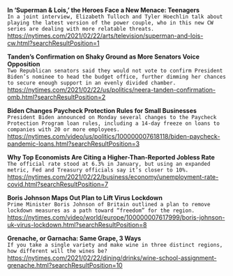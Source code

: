 **In ‘Superman & Lois,’ the Heroes Face a New Menace: Teenagers**\
`In a joint interview, Elizabeth Tulloch and Tyler Hoechlin talk about playing the latest version of the power couple, who in this new CW series are dealing with more relatable threats.`\
https://nytimes.com/2021/02/22/arts/television/superman-and-lois-cw.html?searchResultPosition=1

**Tanden’s Confirmation on Shaky Ground as More Senators Voice Opposition**\
`Two Republican senators said they would not vote to confirm President Biden’s nominee to head the budget office, further dimming her chances to secure enough support in an evenly divided chamber.`\
https://nytimes.com/2021/02/22/us/politics/neera-tanden-confirmation-omb.html?searchResultPosition=2

**Biden Changes Paycheck Protection Rules for Small Businesses**\
`President Biden announced on Monday several changes to the Paycheck Protection Program loan rules, including a 14-day freeze on loans to companies with 20 or more employees.`\
https://nytimes.com/video/us/politics/100000007618118/biden-paycheck-pandemic-loans.html?searchResultPosition=3

**Why Top Economists Are Citing a Higher-Than-Reported Jobless Rate**\
`The official rate stood at 6.3% in January, but using an expanded metric, Fed and Treasury officials say it’s closer to 10%.`\
https://nytimes.com/2021/02/22/business/economy/unemployment-rate-covid.html?searchResultPosition=7

**Boris Johnson Maps Out Plan to Lift Virus Lockdown**\
`Prime Minister Boris Johnson of Britain outlined a plan to remove lockdown measures as a path toward “freedom” for the region.`\
https://nytimes.com/video/world/europe/100000007617999/boris-johnson-uk-virus-lockdown.html?searchResultPosition=8

**Grenache, or Garnacha: Same Grape, 3 Ways**\
`If you take a single variety and make wine in three distinct regions, how different will the wines be?`\
https://nytimes.com/2021/02/22/dining/drinks/wine-school-assignment-grenache.html?searchResultPosition=10

